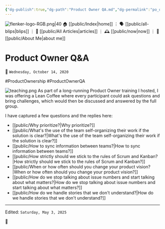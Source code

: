```yaml
---
{"dg-publish":true,"dg-path":"Product Owner QA.md","dg-permalink":"po_qa/start/","permalink":"/po_qa/start/","title":"Product Owner Q&A","created":"2020-10-14T00:11:40","updated":"2025-05-03T12:54:04"}
---
```



<div class="transclusion internal-embed is-loaded"><div class="markdown-embed">




![flenker-logo-RGB.png|40](/img/user/attachments/flenker-logo-RGB.png)
🏠 [[public/Index\|home]]  ⋮ 🗣️ [[public/all-blips\|blips]] ⋮  📝 [[public/All Articles\|articles]]  ⋮ 🕰️ [[public/now\|now]] ⋮ 🪪 [[public/About Me\|about me]]


</div></div>


# Product Owner Q&A
<p><span>📆 <code>Wednesday, October 14, 2020</code></span></p>
#ProductOwnership #ProductOwnerQA

![teaching.png](/img/user/attachments/teaching.png)
As part of a long-running Product Owner training I hosted, I was offering a Lean Coffee where every participant could ask questions and bring challenges, which would then be discussed and answered by the full group.

I have captured a few questions and the replies here:

- [[public/Why prioritize?\|Why prioritize?]]
- [[public/What's the use of the team self-organizing their work if the solution is clear?\|What's the use of the team self-organizing their work if the solution is clear?]]
- [[public/How to sync information between teams?\|How to sync information between teams?]]
- [[public/How strictly should we stick to the rules of Scrum and Kanban?\|How strictly should we stick to the rules of Scrum and Kanban?]]
- [[public/When or how often should you change your product vision?\|When or how often should you change your product vision?]]
- [[public/How do we stop talking about issue numbers and start talking about what matters?\|How do we stop talking about issue numbers and start talking about what matters?]]
- [[public/How do we handle stories that we don't understand?\|How do we handle stories that we don't understand?]]


- - -
<p><span>Edited: <code>Saturday, May 3, 2025</code></span></p>
👾
